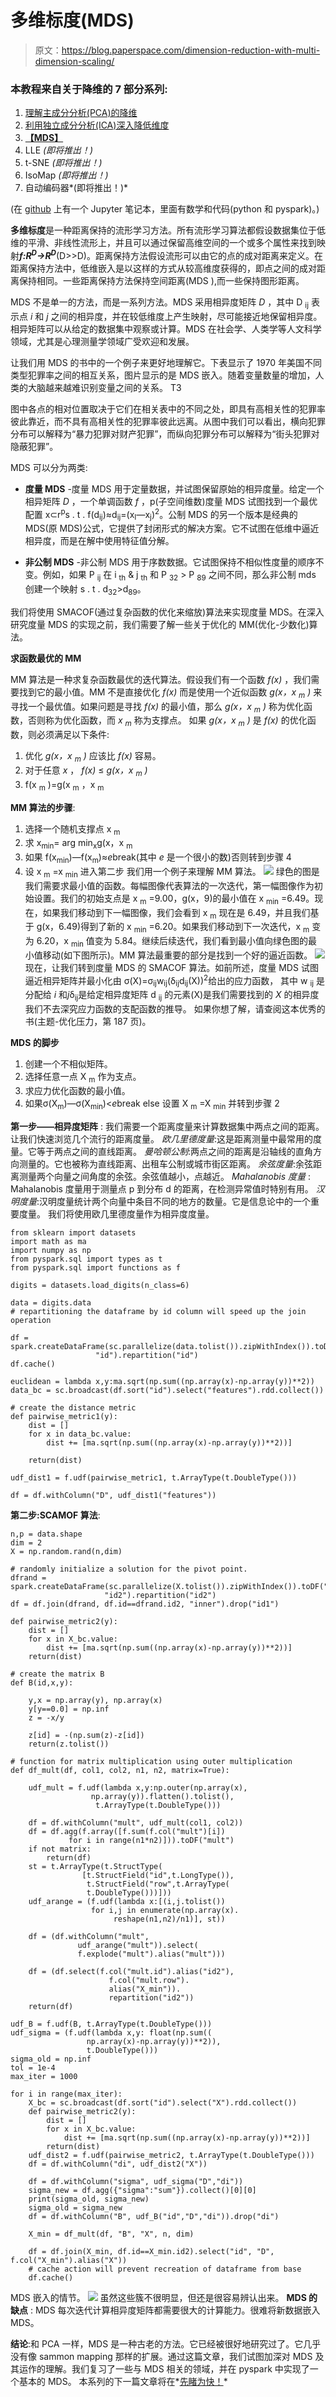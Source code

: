 # 多维标度(MDS)

> 原文：<https://blog.paperspace.com/dimension-reduction-with-multi-dimension-scaling/>

### **本教程来自关于降维的 7 部分系列:**

1.  [理解主成分分析(PCA)的降维](https://blog.paperspace.com/dimension-reduction-with-principal-component-analysis/)
2.  [利用独立成分分析(ICA)深入降低维度](https://blog.paperspace.com/dimension-reduction-with-independent-components-analysis/)
3.  **[【MDS】](https://blog.paperspace.com/dimension-reduction-with-multi-dimension-scaling/)**
4.  LLE *(即将推出！)*
5.  t-SNE *(即将推出！)*
6.  IsoMap *(即将推出！)*
7.  自动编码器*(即将推出！)*

(在 [github](https://github.com/asdspal/dimRed) 上有一个 Jupyter 笔记本，里面有数学和代码(python 和 pyspark)。)

**多维标度**是一种距离保持的流形学习方法。所有流形学习算法都假设数据集位于低维的平滑、非线性流形上，并且可以通过保留高维空间的一个或多个属性来找到映射***f:R<sup>D</sup>->R<sup>D</sup>***(D>>D)。距离保持方法假设流形可以由它的点的成对距离来定义。在距离保持方法中，低维嵌入是以这样的方式从较高维度获得的，即点之间的成对距离保持相同。一些距离保持方法保持空间距离(MDS ),而一些保持图形距离。

MDS 不是单一的方法，而是一系列方法。MDS 采用相异度矩阵 *D* ，其中 D <sub>ij</sub> 表示点 *i* 和 *j* 之间的相异度，并在较低维度上产生映射，尽可能接近地保留相异度。相异矩阵可以从给定的数据集中观察或计算。MDS 在社会学、人类学等人文科学领域，尤其是心理测量学领域广受欢迎和发展。

让我们用 MDS 的书中的一个例子来更好地理解它。下表显示了 1970 年美国不同类型犯罪率之间的相互关系，图片显示的是 MDS 嵌入。随着变量数量的增加，人类的大脑越来越难识别变量之间的关系。
T3


图中各点的相对位置取决于它们在相关表中的不同之处，即具有高相关性的犯罪率彼此靠近，而不具有高相关性的犯罪率彼此远离。从图中我们可以看出，横向犯罪分布可以解释为“暴力犯罪对财产犯罪”，而纵向犯罪分布可以解释为“街头犯罪对隐蔽犯罪”。

MDS 可以分为两类:

*   **度量 MDS** -度量 MDS 用于定量数据，并试图保留原始的相异度量。给定一个相异矩阵 *D* ，一个单调函数 *f* ，p(子空间维数)度量 MDS 试图找到一个最优配置 x⊂r<sup>p</sup>s . t . f(d<sub>ij</sub>)≈d<sub>ij</sub>=(x<sub>I</sub>—x<sub>j</sub>)<sup>2</sup>。公制 MDS 的另一个版本是经典的 MDS(原 MDS)公式，它提供了封闭形式的解决方案。它不试图在低维中逼近相异度，而是在解中使用特征值分解。

*   **非公制 MDS** -非公制 MDS 用于序数数据。它试图保持不相似性度量的顺序不变。例如，如果 P <sub>ij</sub> 在 i <sub>th</sub> & j <sub>th</sub> 和 P <sub>32</sub> > P <sub>89</sub> 之间不同，那么非公制 mds 创建一个映射 s . t . d<sub>32</sub>>d<sub>89</sub>。

我们将使用 SMACOF(通过复杂函数的优化来缩放)算法来实现度量 MDS。在深入研究度量 MDS 的实现之前，我们需要了解一些关于优化的 MM(优化-少数化)算法。

**求函数最优的 MM**

MM 算法是一种求复杂函数最优的迭代算法。假设我们有一个函数 *f(x)* ，我们需要找到它的最小值。MM 不是直接优化 *f(x)* 而是使用一个近似函数 *g(x，x <sub>m</sub> )* 来寻找一个最优值。如果问题是寻找 *f(x)* 的最小值，那么 *g(x，x <sub>m</sub> )* 称为优化函数，否则称为优化函数，而 *x <sub>m</sub>* 称为支撑点。
如果 *g(x，x <sub>m</sub> )* 是 *f(x)* 的优化函数，则必须满足以下条件:

1.  优化 *g(x，x <sub>m</sub> )* 应该比 *f(x)* 容易。
2.  对于任意 *x* ， *f(x)* ≤ *g(x，x <sub>m</sub> )*
3.  f(x <sub>m</sub> )=g(x <sub>m</sub> ，x <sub>m</sub>

**MM 算法的步骤**:

1.  选择一个随机支撑点 x <sub>m</sub>
2.  求 x<sub>min</sub>= arg min<sub>x</sub>g(x，x <sub>m</sub>
3.  如果 f(x<sub>min</sub>)—f(x<sub>m</sub>)≈*e*break(其中 *e* 是一个很小的数)否则转到步骤 4
4.  设 x <sub>m</sub> =x <sub>min</sub> 进入第二步
    我们用一个例子来理解 MM 算法。
    ![](img/c389e66b0d0fda5b18b14117b9350530.png)
    绿色的图是我们需要求最小值的函数。每幅图像代表算法的一次迭代，第一幅图像作为初始设置。我们的初始支点是 x <sub>m</sub> =9.00，g(x，9)的最小值在 x <sub>min</sub> =6.49。现在，如果我们移动到下一幅图像，我们会看到 x <sub>m</sub> 现在是 6.49，并且我们基于 g(x，6.49)得到了新的 x <sub>min</sub> =6.20。如果我们移动到下一次迭代，x <sub>m</sub> 变为 6.20，x <sub>min</sub> 值变为 5.84。继续后续迭代，我们看到最小值向绿色图的最小值移动(如下图所示)。MM 算法最重要的部分是找到一个好的逼近函数。
    ![](img/e7297f476d341772813fd64f3f740182.png)
    现在，让我们转到度量 MDS 的 SMACOF 算法。如前所述，度量 MDS 试图逼近相异矩阵并最小化由
    σ(X)=σ<sub>ij</sub>w<sub>ij</sub>(δ<sub>ij</sub>d<sub>ij</sub>(X))<sup>2</sup>给出的应力函数， 其中
    w <sub>ij</sub> 是分配给 *i* 和*j*δ<sub>ij</sub>是给定相异度矩阵
    d <sub>ij</sub> 的元素(X)是我们需要找到的 *X* 的相异度
    我们不去深究应力函数的支配函数的推导。 如果你想了解，请查阅这本优秀的书(主题-优化压力，第 187 页)。

**MDS 的脚步**

1.  创建一个不相似矩阵。
2.  选择任意一点 X <sub>m</sub> 作为支点。
3.  求应力优化函数的最小值。
4.  如果σ(X<sub>m</sub>)—σ(X<sub>min</sub>)<*e*break else 设置 X <sub>m</sub> =X <sub>min</sub> 并转到步骤 2

**第一步——相异度矩阵** :
我们需要一个距离度量来计算数据集中两点之间的距离。让我们快速浏览几个流行的距离度量。
*欧几里德度量*:这是距离测量中最常用的度量。它等于两点之间的直线距离。
*曼哈顿公制*:两点之间的距离是沿轴线的直角方向测量的。它也被称为直线距离、出租车公制或城市街区距离。
*余弦度量*:余弦距离测量两个向量之间角度的余弦。余弦值越小，点越近。
*Mahalanobis 度量* : Mahalanobis 度量用于测量点 p 到分布 d 的距离，在检测异常值时特别有用。
*汉明度量*:汉明度量统计两个向量中条目不同的地方的数量。它是信息论中的一个重要度量。
我们将使用欧几里德度量作为相异度度量。

```
from sklearn import datasets
import math as ma
import numpy as np
from pyspark.sql import types as t
from pyspark.sql import functions as f

digits = datasets.load_digits(n_class=6)

data = digits.data
# repartitioning the dataframe by id column will speed up the join operation 

df = spark.createDataFrame(sc.parallelize(data.tolist()).zipWithIndex()).toDF("features",
                   "id").repartition("id")
df.cache()

euclidean = lambda x,y:ma.sqrt(np.sum((np.array(x)-np.array(y))**2))
data_bc = sc.broadcast(df.sort("id").select("features").rdd.collect())

# create the distance metric
def pairwise_metric1(y):
    dist = []
    for x in data_bc.value:
        dist += [ma.sqrt(np.sum((np.array(x)-np.array(y))**2))]

    return(dist)

udf_dist1 = f.udf(pairwise_metric1, t.ArrayType(t.DoubleType()))

df = df.withColumn("D", udf_dist1("features")) 
```

**第二步:SCAMOF 算法**:

```
n,p = data.shape
dim = 2
X = np.random.rand(n,dim)

# randomly initialize a solution for the pivot point.
dfrand = spark.createDataFrame(sc.parallelize(X.tolist()).zipWithIndex()).toDF("X", 
                     "id2").repartition("id2")
df = df.join(dfrand, df.id==dfrand.id2, "inner").drop("id1")

def pairwise_metric2(y):
    dist = []
    for x in X_bc.value:
        dist += [ma.sqrt(np.sum((np.array(x)-np.array(y))**2))]
    return(dist)

# create the matrix B
def B(id,x,y):

    y,x = np.array(y), np.array(x) 
    y[y==0.0] = np.inf
    z = -x/y

    z[id] = -(np.sum(z)-z[id])
    return(z.tolist())

# function for matrix multiplication using outer multiplication
def df_mult(df, col1, col2, n1, n2, matrix=True):

    udf_mult = f.udf(lambda x,y:np.outer(np.array(x), 
                  np.array(y)).flatten().tolist(),
                   t.ArrayType(t.DoubleType()))

    df = df.withColumn("mult", udf_mult(col1, col2))
    df = df.agg(f.array([f.sum(f.col("mult")[i]) 
             for i in range(n1*n2)])).toDF("mult")
    if not matrix:
        return(df)
    st = t.ArrayType(t.StructType(
                [t.StructField("id",t.LongType()),
                 t.StructField("row",t.ArrayType(
                 t.DoubleType()))]))
    udf_arange = (f.udf(lambda x:[(i,j.tolist()) 
                  for i,j in enumerate(np.array(x).
                       reshape(n1,n2)/n1)], st))

    df = (df.withColumn("mult", 
               udf_arange("mult")).select(
               f.explode("mult").alias("mult")))

    df = (df.select(f.col("mult.id").alias("id2"),
                      f.col("mult.row").
                      alias("X_min")).
                      repartition("id2"))
    return(df)

udf_B = f.udf(B, t.ArrayType(t.DoubleType()))
udf_sigma = (f.udf(lambda x,y: float(np.sum((
                 np.array(x)-np.array(y))**2)), 
                 t.DoubleType()))
sigma_old = np.inf
tol = 1e-4
max_iter = 1000

for i in range(max_iter):
    X_bc = sc.broadcast(df.sort("id").select("X").rdd.collect())
    def pairwise_metric2(y):
        dist = []
        for x in X_bc.value:
            dist += [ma.sqrt(np.sum((np.array(x)-np.array(y))**2))]
        return(dist)
    udf_dist2 = f.udf(pairwise_metric2, t.ArrayType(t.DoubleType()))
    df = df.withColumn("di", udf_dist2("X"))

    df = df.withColumn("sigma", udf_sigma("D","di"))
    sigma_new = df.agg({"sigma":"sum"}).collect()[0][0]
    print(sigma_old, sigma_new)
    sigma_old = sigma_new
    df = df.withColumn("B", udf_B("id","D","di")).drop("di")

    X_min = df_mult(df, "B", "X", n, dim)

    df = df.join(X_min, df.id==X_min.id2).select("id", "D", f.col("X_min").alias("X"))
    # cache action will prevent recreation of dataframe from base
    df.cache() 
```

MDS 嵌入的情节。
![](img/fe9c86ebd6845cf9c46c1e7ca0108382.png)
虽然这些簇不很明显，但还是很容易辨认出来。
**MDS 的缺点** :
MDS 每次迭代计算相异度矩阵都需要很大的计算能力。很难将新数据嵌入 MDS。

**结论**:和 PCA 一样，MDS 是一种古老的方法。它已经被很好地研究过了。它几乎没有像 sammon mapping 那样的扩展。通过这篇文章，我们试图加深对 MDS 及其运作的理解。我们复习了一些与 MDS 相关的领域，并在 pyspark 中实现了一个基本的 MDS。
本系列的下一篇文章将在*[先睹为快！](https://blog.paperspace.com/p/a6ee6e43-8af7-4de4-85fc-5bc8d90c789e/)*